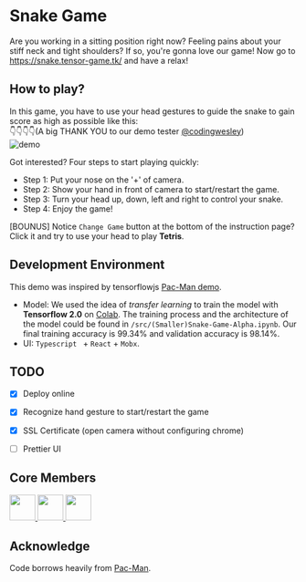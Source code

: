 # Snake Game

Are you working in a sitting position right now? Feeling pains about your stiff neck and tight shoulders? If so, you're gonna love our game! Now go to https://snake.tensor-game.tk/ and have a relax! 


## How to play? 
In this game, you have to use your head gestures to guide the snake to gain score as high as possible like this: <br/>
👇👇👇👇(A big THANK YOU to our demo tester [@codingwesley](https://github.com/codingwesley))
<br/>
![demo](https://github.com/Hongyu-Li/Snake_Game/blob/master/figs/demo.gif)

Got interested? Four steps to start playing quickly:
* Step 1: Put your nose on the '+' of camera. 
* Step 2: Show your hand in front of camera to start/restart the game. 
* Step 3: Turn your head up, down, left and right to control your snake. 
* Step 4: Enjoy the game!

[BOUNUS] Notice `Change Game` button at the bottom of the instruction page? Click it and try to use your head to play **Tetris**.


## Development Environment

This demo was inspired by tensorflowjs [Pac-Man demo](https://www.tensorflow.org/js/demos/). 

* Model: We used the idea of *transfer learning* to train the model with **Tensorflow 2.0** on [Colab](https://colab.research.google.com/). The training process and the architecture of the model could be found in `/src/(Smaller)Snake-Game-Alpha.ipynb`. Our final training accuracy is 99.34% and validation accuracy is 98.14%. 
* UI: `Typescript ` + `React` + `Mobx`.  


## TODO

- [x] Deploy online

- [x] Recognize hand gesture to start/restart the game

- [x] SSL Certificate (open camera without configuring chrome)

- [ ] Prettier UI


## Core Members
<a href="https://github.com/TokenJan">
    <img src="https://avatars2.githubusercontent.com/u/11611658?s=400&v=4" width="45px">
</a>
<a href="https://github.com/Amuro1997">
    <img src="https://avatars0.githubusercontent.com/u/33740224?s=400&v=4" width="45px">
</a>
<a href="https://github.com/Hongyu-Li">
    <img src="https://avatars0.githubusercontent.com/u/31630932" width="45px">
</a>

## Acknowledge

Code borrows heavily from [Pac-Man](https://github.com/tensorflow/tfjs-examples/tree/master/webcam-transfer-learning).
